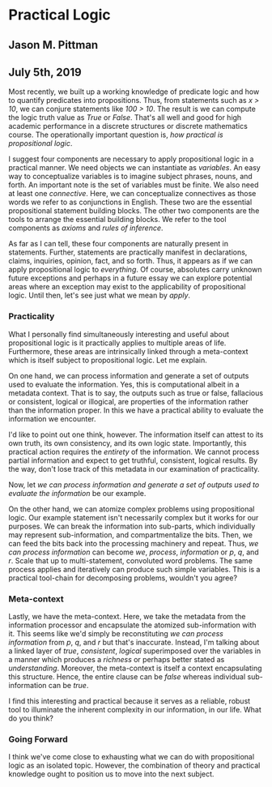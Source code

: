 # Practical Logic
## Jason M. Pittman
## July 5th, 2019

Most recently, we built up a working knowledge of predicate logic and how to quantify predicates into propositions. Thus, from statements such as *x > 10*, we can conjure statements like *100 > 10*. The result is we can compute the logic truth value as *True* or *False*. That's all well and good for high academic performance in a discrete structures or discrete mathematics course. The operationally important question is, *how practical is propositional logic*.

I suggest four components are necessary to apply propositional logic in a practical manner. We need objects we can instantiate as *variables*. An easy way to conceptualize variables is to imagine subject phrases, nouns, and forth. An important note is the set of variables must be finite. We also need at least one *connective*. Here, we can conceptualize connectives as those words we refer to as conjunctions in English. These two are the essential propositional statement building blocks. The other two components are the tools to arrange the essential building blocks. We refer to the tool components as *axioms* and *rules of inference*.

As far as I can tell, these four components are naturally present in statements. Further, statements are practically manifest in declarations, claims, inquiries, opinion, fact, and so forth. Thus, it appears as if we can apply propositional logic to *everything*. Of course, absolutes carry unknown future exceptions and perhaps in a future essay we can explore potential areas where an exception may exist to the applicability of propositional logic. Until then, let's see just what we mean by *apply*.

### Practicality

What I personally find simultaneously interesting and useful about propositional logic is it practically applies to multiple areas of life. Furthermore, these areas are intrinsically linked through a meta-context which is itself subject to propositional logic. Let me explain.

On one hand, we can process information and generate a set of outputs used to evaluate the information. Yes, this is computational albeit in a metadata context. That is to say, the outputs such as true or false, fallacious or consistent, logical or illogical, are properties of the information rather than the information proper. In this we have a practical ability to evaluate the information we encounter.

I'd like to point out one think, however. The information itself can attest to its own truth, its own consistency, and its own logic state. Importantly, this practical action requires the *entirety* of the information. We cannot process partial information and expect to get truthful, consistent, logical results. By the way, don't lose track of this metadata in our examination of practicality.

Now, let *we can process information and generate a set of outputs used to evaluate the information* be our example.

On the other hand, we can atomize complex problems using propositional logic. Our example statement isn't necessarily complex but it works for our purposes. We can break the information into sub-parts, which individually may represent sub-information, and compartmentalize the bits. Then, we can feed the bits back into the processing machinery and repeat. Thus, *we can process information* can become *we*, *process*, *information* or *p*, *q*, and *r*. Scale that up to multi-statement, convoluted word problems. The same process applies and iteratively can produce such simple variables. This is a practical tool-chain for decomposing problems, wouldn't you agree?

### Meta-context

Lastly, we have the meta-context. Here, we take the metadata from the information processor and encapsulate the atomized sub-information with it. This seems like we'd simply be reconstituting *we can process information* from *p*, *q*, and *r* but that's inaccurate. Instead, I'm talking about a linked layer of *true*, *consistent*, *logical* superimposed over the variables in a manner which produces a *richness* or perhaps better stated as *understanding*. Moreover, the meta-context is itself a context encapsulating this structure. Hence, the entire clause can be *false* whereas individual sub-information can be *true*.

I find this interesting and practical because it serves as a reliable, robust tool to illuminate the inherent complexity in our information, in our life. What do you think?

### Going Forward

I think we've come close to exhausting what we can do with propositional logic as an isolated topic. However, the combination of theory and practical knowledge ought to position us to move into the next subject.